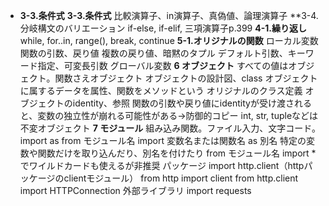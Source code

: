 * **3-3.条件式**
**3-3.条件式**
比較演算子、in演算子、真偽値、論理演算子
**3-4.分岐構文のバリエーション
if-else, if-elif, 三項演算子p.399
**4-1.繰り返し**
while, for..in, range(), break, continue
**5-1.オリジナルの関数**
ローカル変数
関数の引数、戻り値
複数の戻り値、暗黙のタプル
デフォルト引数、キーワード指定、可変長引数
グローバル変数
**6 オブジェクト**
すべての値はオブジェクト。関数さえオブジェクト
オブジェクトの設計図、class
オブジェクトに属するデータを属性、関数をメソッドという
オリジナルのクラス定義
オブジェクトのidentity、参照
関数の引数や戻り値にidentityが受け渡されると、変数の独立性が崩れる可能性がある→防御的コピー
int, str, tupleなどは不変オブジェクト
**7 モジュール**
組み込み関数。ファイル入力、文字コード。
import as
from モジュール名 import 変数名または関数名 as 別名
特定の変数や関数だけを取り込んだり、別名を付けたり
from モジュール名 import * でワイルドカードも使えるが非推奨
パッケージ
import http.client（httpパッケージのclientモジュール）
from http import client
from http.client import HTTPConnection
外部ライブラリ import requests
